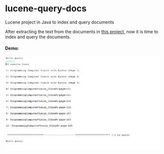 # lucene-query-docs
Lucene project in Java to index and query documents

After extracting the text from the documents in [this project](https://github.com/snuzi/OCR-document-text/), now it is time to index and query the documents.

#### Demo:
![Demo search](example/demo-result.png?raw=true "Demo search")
